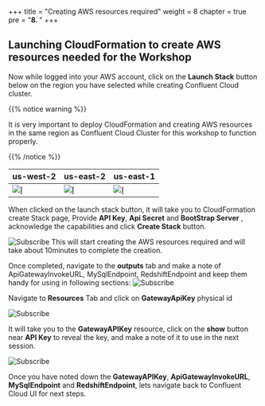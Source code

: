 +++
title = "Creating AWS resources required"
weight = 8
chapter = true
pre = "<b>8. </b>"
+++

## Launching CloudFormation to create AWS resources needed for the Workshop

Now while logged into your AWS account, click on the **Launch Stack** button below on the region you have selected while creating Confluent Cloud cluster.

{{% notice warning %}}
<p style='text-align: left;'>
It is very important to deploy CloudFormation and creating AWS resources in the same region as Confluent Cloud Cluster for this workshop to function properly.
</p>
{{% /notice %}}

|            us-west-2                |            us-east-2                |          us-east-1            |
| ----------------------------------- | ----------------------------------- | ----------------------------- |
| [![I](/images/cft/ls.png)](https://console.aws.amazon.com/cloudformation/home?region=us-west-2#/stacks/create/review?stackName=ConfluentWorkshop&templateURL=https://cloudformation-template-repo.s3.amazonaws.com/ConfluentWorkshop-west2.json)   | [![I](/images/cft/ls.png)](https://console.aws.amazon.com/cloudformation/home?region=us-east-2#/stacks/create/review?stackName=ConfluentWorkshop&templateURL=https://cloudformation-template-repo.s3.amazonaws.com/ConfluentWorkshop-east2.json)     |[![I](/images/cft/ls.png)](https://console.aws.amazon.com/cloudformation/home?region=us-east-1#/stacks/create/review?stackName=ConfluentWorkshop&templateURL=https://cloudformation-template-repo.s3.amazonaws.com/ConfluentWorkshop-east1.json)|

When clicked on the launch stack button, it will take you to CloudFormation create Stack page, Provide **API Key**, **Api Secret** and **BootStrap Server** , acknowledge the capabilities and click **Create Stack** button.  

![Subscribe](/images/cft/1.png)
This will start creating the AWS resources required and will take about 10minutes to complete the creation. 

Once completed, navigate to the **outputs** tab and make a note of ApiGatewayInvokeURL, MySqlEndpoint, RedshiftEndpoint and keep them handy for using in following sections: 
![Subscribe](/images/cft/2.png)

Navigate to **Resources** Tab and click on **GatewayApiKey** physical id

![Subscribe](/images/cft/3.png)

It will take you to the **GatewayAPIKey** resource, click on the **show** button near **API Key** to reveal the key, and make a note of it to use in the next session. 

![Subscribe](/images/cft/4.png)

Once you have noted down the **GatewayAPIKey**, **ApiGatewayInvokeURL**, **MySqlEndpoint** and **RedshiftEndpoint**, lets navigate back to Confluent Cloud UI for next steps.

